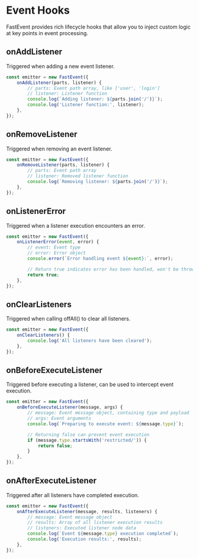 # Event Hooks

FastEvent provides rich lifecycle hooks that allow you to inject custom logic at key points in event processing.

## onAddListener

Triggered when adding a new event listener.

```typescript
const emitter = new FastEvent({
    onAddListener(parts, listener) {
        // parts: Event path array, like ['user', 'login']
        // listener: Listener function
        console.log(`Adding listener: ${parts.join('/')}`);
        console.log('Listener function:', listener);
    },
});
```

## onRemoveListener

Triggered when removing an event listener.

```typescript
const emitter = new FastEvent({
    onRemoveListener(parts, listener) {
        // parts: Event path array
        // listener: Removed listener function
        console.log(`Removing listener: ${parts.join('/')}`);
    },
});
```

## onListenerError

Triggered when a listener execution encounters an error.

```typescript
const emitter = new FastEvent({
    onListenerError(event, error) {
        // event: Event type
        // error: Error object
        console.error(`Error handling event ${event}:`, error);

        // Return true indicates error has been handled, won't be thrown
        return true;
    },
});
```

## onClearListeners

Triggered when calling offAll() to clear all listeners.

```typescript
const emitter = new FastEvent({
    onClearListeners() {
        console.log('All listeners have been cleared');
    },
});
```

## onBeforeExecuteListener

Triggered before executing a listener, can be used to intercept event execution.

```typescript
const emitter = new FastEvent({
    onBeforeExecuteListener(message, args) {
        // message: Event message object, containing type and payload
        // args: Event arguments
        console.log(`Preparing to execute event: ${message.type}`);

        // Returning false can prevent event execution
        if (message.type.startsWith('restricted/')) {
            return false;
        }
    },
});
```

## onAfterExecuteListener

Triggered after all listeners have completed execution.

```typescript
const emitter = new FastEvent({
    onAfterExecuteListener(message, results, listeners) {
        // message: Event message object
        // results: Array of all listener execution results
        // listeners: Executed listener node data
        console.log(`Event ${message.type} execution completed`);
        console.log('Execution results:', results);
    },
});
```